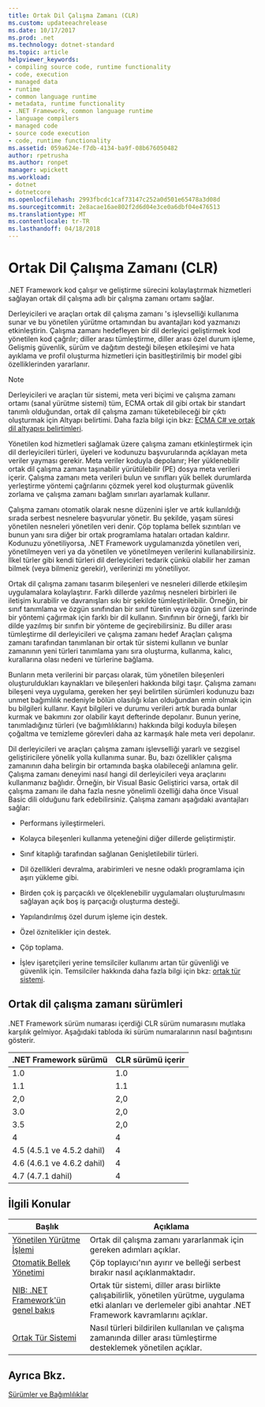 ```yaml
---
title: Ortak Dil Çalışma Zamanı (CLR)
ms.custom: updateeachrelease
ms.date: 10/17/2017
ms.prod: .net
ms.technology: dotnet-standard
ms.topic: article
helpviewer_keywords:
- compiling source code, runtime functionality
- code, execution
- managed data
- runtime
- common language runtime
- metadata, runtime functionality
- .NET Framework, common language runtime
- language compilers
- managed code
- source code execution
- code, runtime functionality
ms.assetid: 059a624e-f7db-4134-ba9f-08b676050482
author: rpetrusha
ms.author: ronpet
manager: wpickett
ms.workload:
- dotnet
- dotnetcore
ms.openlocfilehash: 2993fbcdc1caf73147c252a0d501e65478a3d08d
ms.sourcegitcommit: 2e8acae16ae802f2d6d04e3ce0a6dbf04e476513
ms.translationtype: MT
ms.contentlocale: tr-TR
ms.lasthandoff: 04/18/2018
---
```

# <a name="common-language-runtime-clr"></a>Ortak Dil Çalışma Zamanı (CLR)
.NET Framework kod çalışır ve geliştirme sürecini kolaylaştırmak hizmetleri sağlayan ortak dil çalışma adlı bir çalışma zamanı ortamı sağlar.  
  
 Derleyicileri ve araçları ortak dil çalışma zamanı 's işlevselliği kullanıma sunar ve bu yönetilen yürütme ortamından bu avantajları kod yazmanızı etkinleştirin. Çalışma zamanı hedefleyen bir dil derleyici geliştirmek kod yönetilen kod çağrılır; diller arası tümleştirme, diller arası özel durum işleme, Gelişmiş güvenlik, sürüm ve dağıtım desteği bileşen etkileşimi ve hata ayıklama ve profil oluşturma hizmetleri için basitleştirilmiş bir model gibi özelliklerinden yararlanır.  
  
> [!NOTE]
>  Derleyicileri ve araçları tür sistemi, meta veri biçimi ve çalışma zamanı ortamı (sanal yürütme sistemi) tüm, ECMA ortak dil gibi ortak bir standart tanımlı olduğundan, ortak dil çalışma zamanı tüketebileceği bir çıktı oluşturmak için Altyapı belirtimi. Daha fazla bilgi için bkz: [ECMA C# ve ortak dil altyapısı belirtimleri](https://www.visualstudio.com/license-terms/ecma-c-common-language-infrastructure-standards/).  
  
 Yönetilen kod hizmetleri sağlamak üzere çalışma zamanı etkinleştirmek için dil derleyicileri türleri, üyeleri ve kodunuzu başvurularında açıklayan meta veriler yayması gerekir. Meta veriler koduyla depolanır; Her yüklenebilir ortak dil çalışma zamanı taşınabilir yürütülebilir (PE) dosya meta verileri içerir. Çalışma zamanı meta verileri bulun ve sınıfları yük bellek durumlarda yerleştirme yöntemi çağrılarını çözmek yerel kod oluşturmak güvenlik zorlama ve çalışma zamanı bağlam sınırları ayarlamak kullanır.  
  
 Çalışma zamanı otomatik olarak nesne düzenini işler ve artık kullanıldığı sırada serbest nesnelere başvurular yönetir. Bu şekilde, yaşam süresi yönetilen nesneleri yönetilen veri denir. Çöp toplama bellek sızıntıları ve bunun yanı sıra diğer bir ortak programlama hataları ortadan kaldırır. Kodunuzu yönetiliyorsa, .NET Framework uygulamanızda yönetilen veri, yönetilmeyen veri ya da yönetilen ve yönetilmeyen verilerini kullanabilirsiniz. İlkel türler gibi kendi türleri dil derleyicileri tedarik çünkü olabilir her zaman bilmek (veya bilmeniz gerekir), verilerinizi mı yönetiliyor.  
  
 Ortak dil çalışma zamanı tasarım bileşenleri ve nesneleri dillerde etkileşim uygulamalara kolaylaştırır. Farklı dillerde yazılmış nesneleri birbirleri ile iletişim kurabilir ve davranışları sıkı bir şekilde tümleştirilebilir. Örneğin, bir sınıf tanımlama ve özgün sınıfından bir sınıf türetin veya özgün sınıf üzerinde bir yöntemi çağırmak için farklı bir dil kullanın. Sınıfının bir örneği, farklı bir dilde yazılmış bir sınıfın bir yönteme de geçirebilirsiniz. Bu diller arası tümleştirme dil derleyicileri ve çalışma zamanı hedef Araçları çalışma zamanı tarafından tanımlanan bir ortak tür sistemi kullanın ve bunlar zamanının yeni türleri tanımlama yanı sıra oluşturma, kullanma, kalıcı, kurallarına olası nedeni ve türlerine bağlama.  
  
 Bunların meta verilerini bir parçası olarak, tüm yönetilen bileşenleri oluşturuldukları kaynakları ve bileşenleri hakkında bilgi taşır. Çalışma zamanı bileşeni veya uygulama, gereken her şeyi belirtilen sürümleri kodunuzu bazı unmet bağımlılık nedeniyle bölün olasılığı kılan olduğundan emin olmak için bu bilgileri kullanır. Kayıt bilgileri ve durumu verileri artık burada bunlar kurmak ve bakımını zor olabilir kayıt defterinde depolanır. Bunun yerine, tanımladığınız türleri (ve bağımlılıklarını) hakkında bilgi koduyla bileşen çoğaltma ve temizleme görevleri daha az karmaşık hale meta veri depolanır.  
  
 Dil derleyicileri ve araçları çalışma zamanı işlevselliği yararlı ve sezgisel geliştiricilere yönelik yolla kullanıma sunar. Bu, bazı özellikler çalışma zamanının daha belirgin bir ortamında başka olabileceği anlamına gelir. Çalışma zamanı deneyimi nasıl hangi dil derleyicileri veya araçlarını kullanmanız bağlıdır. Örneğin, bir Visual Basic Geliştirici varsa, ortak dil çalışma zamanı ile daha fazla nesne yönelimli özelliği daha önce Visual Basic dili olduğunu fark edebilirsiniz. Çalışma zamanı aşağıdaki avantajları sağlar:  
  
-   Performans iyileştirmeleri.  
  
-   Kolayca bileşenleri kullanma yeteneğini diğer dillerde geliştirmiştir.  
  
-   Sınıf kitaplığı tarafından sağlanan Genişletilebilir türleri.  
  
-   Dil özellikleri devralma, arabirimleri ve nesne odaklı programlama için aşırı yükleme gibi.  
  
-   Birden çok iş parçacıklı ve ölçeklenebilir uygulamaları oluşturulmasını sağlayan açık boş iş parçacığı oluşturma desteği.  
  
-   Yapılandırılmış özel durum işleme için destek.  
  
-   Özel öznitelikler için destek.  
  
-   Çöp toplama.  
  
-   İşlev işaretçileri yerine temsilciler kullanımı artan tür güvenliği ve güvenlik için. Temsilciler hakkında daha fazla bilgi için bkz: [ortak tür sistemi](../../docs/standard/base-types/common-type-system.md).  
  
## <a name="versions-of-the-common-language-runtime"></a>Ortak dil çalışma zamanı sürümleri  
 .NET Framework sürüm numarası içerdiği CLR sürüm numarasını mutlaka karşılık gelmiyor. Aşağıdaki tabloda iki sürüm numaralarının nasıl bağıntısını gösterir.  
  
|.NET Framework sürümü|CLR sürümü içerir|  
|----------------------------|--------------------------|  
|1.0|1.0|  
|1.1|1.1|  
|2,0|2,0|  
|3.0|2,0|  
|3.5|2,0|  
|4|4|  
|4.5 (4.5.1 ve 4.5.2 dahil)|4|  
|4.6 (4.6.1 ve 4.6.2 dahil)|4|
|4.7 (4.7.1 dahil)|4|  
  
## <a name="related-topics"></a>İlgili Konular  
  
|Başlık|Açıklama|  
|-----------|-----------------|  
|[Yönetilen Yürütme İşlemi](../../docs/standard/managed-execution-process.md)|Ortak dil çalışma zamanı yararlanmak için gereken adımları açıklar.|  
|[Otomatik Bellek Yönetimi](../../docs/standard/automatic-memory-management.md)|Çöp toplayıcı'nın ayırır ve belleği serbest bırakır nasıl açıklanmaktadır.|  
|[NIB: .NET Framework'ün genel bakış](https://msdn.microsoft.com/library/ea38ac1e-92af-4d1b-8db1-e8a5ea10ed85)|Ortak tür sistemi, diller arası birlikte çalışabilirlik, yönetilen yürütme, uygulama etki alanları ve derlemeler gibi anahtar .NET Framework kavramlarını açıklar.|  
|[Ortak Tür Sistemi](../../docs/standard/base-types/common-type-system.md)|Nasıl türleri bildirilen kullanılan ve çalışma zamanında diller arası tümleştirme desteklemek yönetilen açıklar.|  
  
## <a name="see-also"></a>Ayrıca Bkz.  
 [Sürümler ve Bağımlılıklar](../../docs/framework/migration-guide/versions-and-dependencies.md)
